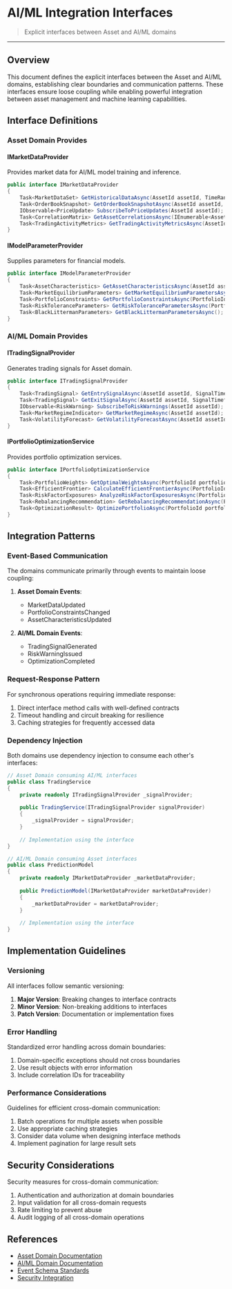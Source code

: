 # AI/ML Integration Interfaces

> Explicit interfaces between Asset and AI/ML domains

---

## Overview

This document defines the explicit interfaces between the Asset and AI/ML domains, establishing clear boundaries and communication patterns. These interfaces ensure loose coupling while enabling powerful integration between asset management and machine learning capabilities.

## Interface Definitions

### Asset Domain Provides

#### IMarketDataProvider

Provides market data for AI/ML model training and inference.

```csharp
public interface IMarketDataProvider
{
    Task<MarketDataSet> GetHistoricalDataAsync(AssetId assetId, TimeRange range, Resolution resolution);
    Task<OrderBookSnapshot> GetOrderBookSnapshotAsync(AssetId assetId, int depth);
    IObservable<PriceUpdate> SubscribeToPriceUpdates(AssetId assetId);
    Task<CorrelationMatrix> GetAssetCorrelationsAsync(IEnumerable<AssetId> assetIds, TimeRange range);
    Task<TradingActivityMetrics> GetTradingActivityMetricsAsync(AssetId assetId, TimeRange range);
}
```

#### IModelParameterProvider

Supplies parameters for financial models.

```csharp
public interface IModelParameterProvider
{
    Task<AssetCharacteristics> GetAssetCharacteristicsAsync(AssetId assetId);
    Task<MarketEquilibriumParameters> GetMarketEquilibriumParametersAsync();
    Task<PortfolioConstraints> GetPortfolioConstraintsAsync(PortfolioId portfolioId);
    Task<RiskToleranceParameters> GetRiskToleranceParametersAsync(PortfolioId portfolioId);
    Task<BlackLittermanParameters> GetBlackLittermanParametersAsync();
}
```

### AI/ML Domain Provides

#### ITradingSignalProvider

Generates trading signals for Asset domain.

```csharp
public interface ITradingSignalProvider
{
    Task<TradingSignal> GetEntrySignalAsync(AssetId assetId, SignalTimeframe timeframe);
    Task<TradingSignal> GetExitSignalAsync(AssetId assetId, SignalTimeframe timeframe);
    IObservable<RiskWarning> SubscribeToRiskWarnings(AssetId assetId);
    Task<MarketRegimeIndicator> GetMarketRegimeAsync(AssetId assetId);
    Task<VolatilityForecast> GetVolatilityForecastAsync(AssetId assetId, TimeRange forecastPeriod);
}
```

#### IPortfolioOptimizationService

Provides portfolio optimization services.

```csharp
public interface IPortfolioOptimizationService
{
    Task<PortfolioWeights> GetOptimalWeightsAsync(PortfolioId portfolioId, OptimizationObjective objective);
    Task<EfficientFrontier> CalculateEfficientFrontierAsync(PortfolioId portfolioId, int points);
    Task<RiskFactorExposures> AnalyzeRiskFactorExposuresAsync(PortfolioId portfolioId);
    Task<RebalancingRecommendation> GetRebalancingRecommendationAsync(PortfolioId portfolioId);
    Task<OptimizationResult> OptimizePortfolioAsync(PortfolioId portfolioId, OptimizationParameters parameters);
}
```

## Integration Patterns

### Event-Based Communication

The domains communicate primarily through events to maintain loose coupling:

1. **Asset Domain Events**:
   - MarketDataUpdated
   - PortfolioConstraintsChanged
   - AssetCharacteristicsUpdated

2. **AI/ML Domain Events**:
   - TradingSignalGenerated
   - RiskWarningIssued
   - OptimizationCompleted

### Request-Response Pattern

For synchronous operations requiring immediate response:

1. Direct interface method calls with well-defined contracts
2. Timeout handling and circuit breaking for resilience
3. Caching strategies for frequently accessed data

### Dependency Injection

Both domains use dependency injection to consume each other's interfaces:

```csharp
// Asset Domain consuming AI/ML interfaces
public class TradingService
{
    private readonly ITradingSignalProvider _signalProvider;
    
    public TradingService(ITradingSignalProvider signalProvider)
    {
        _signalProvider = signalProvider;
    }
    
    // Implementation using the interface
}

// AI/ML Domain consuming Asset interfaces
public class PredictionModel
{
    private readonly IMarketDataProvider _marketDataProvider;
    
    public PredictionModel(IMarketDataProvider marketDataProvider)
    {
        _marketDataProvider = marketDataProvider;
    }
    
    // Implementation using the interface
}
```

## Implementation Guidelines

### Versioning

All interfaces follow semantic versioning:

1. **Major Version**: Breaking changes to interface contracts
2. **Minor Version**: Non-breaking additions to interfaces
3. **Patch Version**: Documentation or implementation fixes

### Error Handling

Standardized error handling across domain boundaries:

1. Domain-specific exceptions should not cross boundaries
2. Use result objects with error information
3. Include correlation IDs for traceability

### Performance Considerations

Guidelines for efficient cross-domain communication:

1. Batch operations for multiple assets when possible
2. Use appropriate caching strategies
3. Consider data volume when designing interface methods
4. Implement pagination for large result sets

## Security Considerations

Security measures for cross-domain communication:

1. Authentication and authorization at domain boundaries
2. Input validation for all cross-domain requests
3. Rate limiting to prevent abuse
4. Audit logging of all cross-domain operations

## References

* [Asset Domain Documentation](./README.md)
* [AI/ML Domain Documentation](../AI/README.md)
* [Event Schema Standards](../../Crosscutting/Events/README.md)
* [Security Integration](../Security/asset-security.md)
